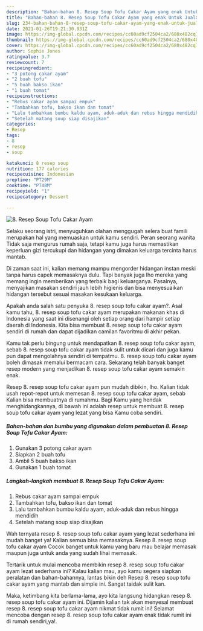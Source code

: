 ```yaml
---
description: "Bahan-bahan 8. Resep Soup Tofu Cakar Ayam yang enak Untuk Jualan"
title: "Bahan-bahan 8. Resep Soup Tofu Cakar Ayam yang enak Untuk Jualan"
slug: 234-bahan-bahan-8-resep-soup-tofu-cakar-ayam-yang-enak-untuk-jualan
date: 2021-01-26T19:21:30.931Z
image: https://img-global.cpcdn.com/recipes/cc60ad9cf2504ca2/680x482cq70/8-resep-soup-tofu-cakar-ayam-foto-resep-utama.jpg
thumbnail: https://img-global.cpcdn.com/recipes/cc60ad9cf2504ca2/680x482cq70/8-resep-soup-tofu-cakar-ayam-foto-resep-utama.jpg
cover: https://img-global.cpcdn.com/recipes/cc60ad9cf2504ca2/680x482cq70/8-resep-soup-tofu-cakar-ayam-foto-resep-utama.jpg
author: Sophie Jones
ratingvalue: 3.7
reviewcount: 7
recipeingredient:
- "3 potong cakar ayam"
- "2 buah tofu"
- "5 buah bakso ikan"
- "1 buah tomat"
recipeinstructions:
- "Rebus cakar ayam sampai empuk"
- "Tambahkan tofu, bakso ikan dan tomat"
- "Lalu tambahkan bumbu kaldu ayam, aduk-aduk dan rebus hingga mendidih"
- "Setelah matang soup siap disajikan"
categories:
- Resep
tags:
- 8
- resep
- soup

katakunci: 8 resep soup 
nutrition: 177 calories
recipecuisine: Indonesian
preptime: "PT29M"
cooktime: "PT48M"
recipeyield: "1"
recipecategory: Dessert

---
```



![8. Resep Soup Tofu Cakar Ayam](https://img-global.cpcdn.com/recipes/cc60ad9cf2504ca2/680x482cq70/8-resep-soup-tofu-cakar-ayam-foto-resep-utama.jpg)

Selaku seorang istri, menyuguhkan olahan menggugah selera buat famili merupakan hal yang memuaskan untuk kamu sendiri. Peran seorang  wanita Tidak saja mengurus rumah saja, tetapi kamu juga harus memastikan keperluan gizi tercukupi dan hidangan yang dimakan keluarga tercinta harus mantab.

Di zaman  saat ini, kalian memang mampu mengorder hidangan instan meski tanpa harus capek memasaknya dulu. Tapi banyak juga lho mereka yang memang ingin memberikan yang terbaik bagi keluarganya. Pasalnya, menyajikan masakan sendiri jauh lebih higienis dan bisa menyesuaikan hidangan tersebut sesuai masakan kesukaan keluarga. 



Apakah anda salah satu penyuka 8. resep soup tofu cakar ayam?. Asal kamu tahu, 8. resep soup tofu cakar ayam merupakan makanan khas di Indonesia yang saat ini disenangi oleh setiap orang dari hampir setiap daerah di Indonesia. Kita bisa membuat 8. resep soup tofu cakar ayam sendiri di rumah dan dapat dijadikan camilan favoritmu di akhir pekan.

Kamu tak perlu bingung untuk mendapatkan 8. resep soup tofu cakar ayam, sebab 8. resep soup tofu cakar ayam tidak sulit untuk dicari dan juga kamu pun dapat mengolahnya sendiri di tempatmu. 8. resep soup tofu cakar ayam boleh dimasak memalui bermacam cara. Sekarang telah banyak banget resep modern yang menjadikan 8. resep soup tofu cakar ayam semakin enak.

Resep 8. resep soup tofu cakar ayam pun mudah dibikin, lho. Kalian tidak usah repot-repot untuk memesan 8. resep soup tofu cakar ayam, sebab Kalian bisa membuatnya di rumahmu. Bagi Kamu yang hendak menghidangkannya, di bawah ini adalah resep untuk membuat 8. resep soup tofu cakar ayam yang lezat yang bisa Kamu coba sendiri.

<!--inarticleads1-->

##### Bahan-bahan dan bumbu yang digunakan dalam pembuatan 8. Resep Soup Tofu Cakar Ayam:

1. Gunakan 3 potong cakar ayam
1. Siapkan 2 buah tofu
1. Ambil 5 buah bakso ikan
1. Gunakan 1 buah tomat




<!--inarticleads2-->

##### Langkah-langkah membuat 8. Resep Soup Tofu Cakar Ayam:

1. Rebus cakar ayam sampai empuk
1. Tambahkan tofu, bakso ikan dan tomat
1. Lalu tambahkan bumbu kaldu ayam, aduk-aduk dan rebus hingga mendidih
1. Setelah matang soup siap disajikan




Wah ternyata resep 8. resep soup tofu cakar ayam yang lezat sederhana ini mudah banget ya! Kalian semua bisa memasaknya. Resep 8. resep soup tofu cakar ayam Cocok banget untuk kamu yang baru mau belajar memasak maupun juga untuk anda yang sudah lihai memasak.

Tertarik untuk mulai mencoba membikin resep 8. resep soup tofu cakar ayam lezat sederhana ini? Kalau kalian mau, ayo kamu segera siapkan peralatan dan bahan-bahannya, lantas bikin deh Resep 8. resep soup tofu cakar ayam yang mantab dan simple ini. Sangat taidak sulit kan. 

Maka, ketimbang kita berlama-lama, ayo kita langsung hidangkan resep 8. resep soup tofu cakar ayam ini. Dijamin kalian tak akan menyesal membuat resep 8. resep soup tofu cakar ayam nikmat tidak rumit ini! Selamat mencoba dengan resep 8. resep soup tofu cakar ayam enak tidak rumit ini di rumah sendiri,ya!.

